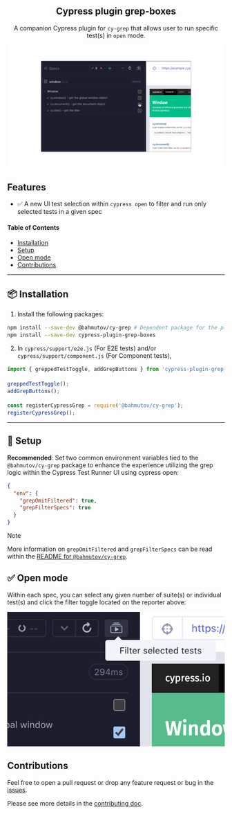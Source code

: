 <h2 align=center>Cypress plugin grep-boxes</h2>
<p align="center">
</p>

<p align="center">
A companion Cypress plugin for <code>cy-grep</code> that allows user to run specific test(s) in <code>open</code> mode.
</p>

![Cypress-plugin-grep-boxes](./assets/cypress-plugin-grep-boxes-demo.gif)

## Features

- ✅ A new UI test selection within `cypress open` to filter and run only selected tests in a given spec

#### Table of Contents

- [Installation](#-installation)
- [Setup]()
- [Open mode](#-open-mode)
- [Contributions](#contributions)

---

## 📦 Installation

1. Install the following packages:

```sh
npm install --save-dev @bahmutov/cy-grep # Dependent package for the plugin
npm install --save-dev cypress-plugin-grep-boxes
```

2. In `cypress/support/e2e.js` (For E2E tests) and/or `cypress/support/component.js` (For Component tests),

```js
import { greppedTestToggle, addGrepButtons } from 'cypress-plugin-grep-boxes';

greppedTestToggle();
addGrepButtons();

const registerCypressGrep = require('@bahmutov/cy-grep');
registerCypressGrep();
```

---

## 🦺 Setup

**Recommended**: Set two common environment variables tied to the `@bahmutov/cy-grep` package to enhance the experience utilizing the grep logic within the Cypress Test Runner UI using cypress open:

```json
{
  "env": {
    "grepOmitFiltered": true,
    "grepFilterSpecs": true
  }
}
```

> [!NOTE]
> More information on `grepOmitFiltered` and `grepFilterSpecs` can be read within the [README for `@bahmutov/cy-grep`](https://github.com/bahmutov/cy-grep?tab=readme-ov-file#pre-filter-specs-grepfilterspecs).

## ✅ Open mode

Within each spec, you can select any given number of suite(s) or individual test(s) and click the filter toggle located on the reporter above:

![Cypress grep-boxes within UI mode](./assets/grep-boxes-ui.png)

## Contributions

Feel free to open a pull request or drop any feature request or bug in the [issues](https://github.com/dennisbergevin/cypress-plugin-grep-boxes/issues).

Please see more details in the [contributing doc](./CONTRIBUTING.md).
